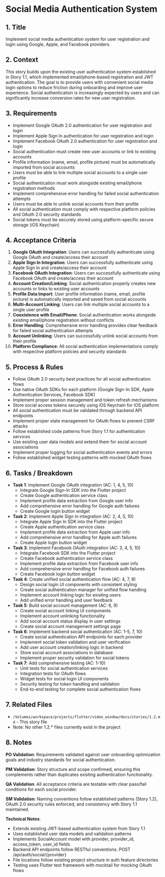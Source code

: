 # Social Media Authentication System

## 1. Title
Implement social media authentication system for user registration and login using Google, Apple, and Facebook providers.

## 2. Context
This story builds upon the existing user authentication system established in Story 1.1, which implemented email/phone-based registration and JWT authentication. The goal is to provide users with convenient social media login options to reduce friction during onboarding and improve user experience. Social authentication is increasingly expected by users and can significantly increase conversion rates for new user registration.

## 3. Requirements
- Implement Google OAuth 2.0 authentication for user registration and login
- Implement Apple Sign In authentication for user registration and login
- Implement Facebook OAuth 2.0 authentication for user registration and login
- Social authentication must create new user accounts or link to existing accounts
- Profile information (name, email, profile picture) must be automatically imported from social accounts
- Users must be able to link multiple social accounts to a single user profile
- Social authentication must work alongside existing email/phone registration methods
- Implement comprehensive error handling for failed social authentication attempts
- Users must be able to unlink social accounts from their profile
- All social authentication must comply with respective platform policies and OAuth 2.0 security standards
- Social tokens must be securely stored using platform-specific secure storage (iOS Keychain)

## 4. Acceptance Criteria
1. **Google OAuth Integration**: Users can successfully authenticate using Google OAuth and create/access their account
2. **Apple Sign In Integration**: Users can successfully authenticate using Apple Sign In and create/access their account
3. **Facebook OAuth Integration**: Users can successfully authenticate using Facebook OAuth and create/access their account
4. **Account Creation/Linking**: Social authentication properly creates new accounts or links to existing user accounts
5. **Profile Data Import**: User profile information (name, email, profile picture) is automatically imported and saved from social accounts
6. **Multi-Account Linking**: Users can link multiple social accounts to a single user profile
7. **Coexistence with Email/Phone**: Social authentication works alongside existing email/phone registration without conflicts
8. **Error Handling**: Comprehensive error handling provides clear feedback for failed social authentication attempts
9. **Account Unlinking**: Users can successfully unlink social accounts from their profile
10. **Platform Compliance**: All social authentication implementations comply with respective platform policies and security standards

## 5. Process & Rules
- Follow OAuth 2.0 security best practices for all social authentication flows
- Use native OAuth SDKs for each platform (Google Sign-In SDK, Apple Authentication Services, Facebook SDK)
- Implement proper session management and token refresh mechanisms
- Store social access tokens securely using iOS Keychain for iOS platform
- All social authentication must be validated through backend API endpoints
- Implement proper state management for OAuth flows to prevent CSRF attacks
- Follow established code patterns from Story 1.1 for authentication services
- Use existing user data models and extend them for social account associations
- Implement proper logging for social authentication events and errors
- Follow established widget testing patterns with mocked OAuth flows

## 6. Tasks / Breakdown
- **Task 1**: Implement Google OAuth integration (AC: 1, 4, 5, 10)
  - Integrate Google Sign-In SDK into the Flutter project
  - Create Google authentication service class
  - Implement profile data extraction from Google user info
  - Add comprehensive error handling for Google auth failures
  - Create Google login button widget
- **Task 2**: Implement Apple Sign In integration (AC: 2, 4, 5, 10)
  - Integrate Apple Sign In SDK into the Flutter project
  - Create Apple authentication service class
  - Implement profile data extraction from Apple user info
  - Add comprehensive error handling for Apple auth failures
  - Create Apple login button widget
- **Task 3**: Implement Facebook OAuth integration (AC: 3, 4, 5, 10)
  - Integrate Facebook SDK into the Flutter project
  - Create Facebook authentication service class
  - Implement profile data extraction from Facebook user info
  - Add comprehensive error handling for Facebook auth failures
  - Create Facebook login button widget
- **Task 4**: Create unified social authentication flow (AC: 4, 7, 8)
  - Design social login UI components with consistent styling
  - Create social authentication manager for unified flow handling
  - Implement account linking logic for existing users
  - Add unified error handling and user feedback
- **Task 5**: Build social account management (AC: 6, 9)
  - Create social account linking UI components
  - Implement account unlinking functionality
  - Add social account status display in user settings
  - Create social account management settings page
- **Task 6**: Implement backend social authentication (AC: 1-5, 7, 10)
  - Create social authentication API endpoints for each provider
  - Implement social token validation and user verification
  - Add user account creation/linking logic in backend
  - Store social account associations in database
  - Implement proper security validation for social tokens
- **Task 7**: Add comprehensive testing (AC: 1-10)
  - Unit tests for social authentication services
  - Integration tests for OAuth flows
  - Widget tests for social login UI components
  - Security testing for token handling and validation
  - End-to-end testing for complete social authentication flows

## 7. Related Files
- `/Volumes/workspace/projects/flutter/video_window/docs/stories/1.2.md` - This story file
- Note: No other 1.2.* files currently exist in the project

## 8. Notes
**PO Validation**: Requirements validated against user onboarding optimization goals and industry standards for social authentication.

**PM Validation**: Story structure and scope confirmed, ensuring this complements rather than duplicates existing authentication functionality.

**QA Validation**: All acceptance criteria are testable with clear pass/fail conditions for each social provider.

**SM Validation**: Naming conventions follow established patterns (Story 1.2), OAuth 2.0 security rules enforced, and consistency with Story 1.1 maintained.

**Technical Notes**:
- Extends existing JWT-based authentication system from Story 1.1
- Uses established user data models and validation patterns
- Implements SocialAccount model with provider, provider_id, access_token, user_id fields
- Backend API endpoints follow RESTful conventions: POST /api/auth/social/{provider}
- File locations follow existing project structure in auth feature directories
- Testing uses Flutter test framework with mocktail for mocking OAuth flows
